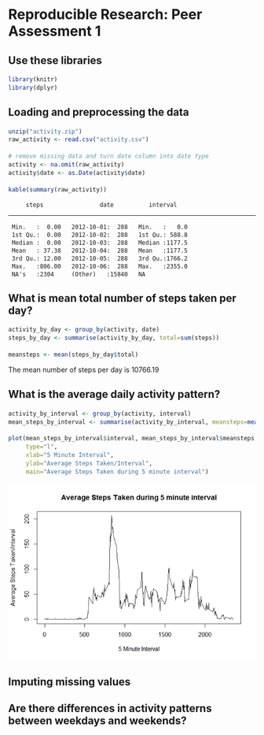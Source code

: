 # Reproducible Research: Peer Assessment 1

## Use these libraries

```r
library(knitr)
library(dplyr)
```


## Loading and preprocessing the data

```r
unzip("activity.zip")
raw_activity <- read.csv("activity.csv")

# remove missing data and turn date column into date type
activity <- na.omit(raw_activity)
activity$date <- as.Date(activity$date)

kable(summary(raw_activity))
```

         steps                date          interval    
---  ---------------  -----------------  ---------------
     Min.   :  0.00   2012-10-01:  288   Min.   :   0.0 
     1st Qu.:  0.00   2012-10-02:  288   1st Qu.: 588.8 
     Median :  0.00   2012-10-03:  288   Median :1177.5 
     Mean   : 37.38   2012-10-04:  288   Mean   :1177.5 
     3rd Qu.: 12.00   2012-10-05:  288   3rd Qu.:1766.2 
     Max.   :806.00   2012-10-06:  288   Max.   :2355.0 
     NA's   :2304     (Other)   :15840   NA             



## What is mean total number of steps taken per day?

```r
activity_by_day <- group_by(activity, date)
steps_by_day <- summarise(activity_by_day, total=sum(steps))

meansteps <- mean(steps_by_day$total)
```

The mean number of steps per day is 10766.19


## What is the average daily activity pattern?

```r
activity_by_interval <- group_by(activity, interval)
mean_steps_by_interval <- summarise(activity_by_interval, meansteps=mean(steps))

plot(mean_steps_by_interval$interval, mean_steps_by_interval$meansteps, 
     type="l",
     xlab="5 Minute Interval",
     ylab="Average Steps Taken/Interval",
     main="Average Steps Taken during 5 minute interval")
```

![](PA1_template_files/figure-html/unnamed-chunk-4-1.png)<!-- -->



## Imputing missing values



## Are there differences in activity patterns between weekdays and weekends?
